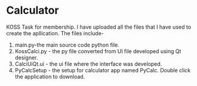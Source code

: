 # Calculator
KOSS Task for membership.
I have uploaded all the files that I have used to create the apllication. The files include-
1. main.py-the main source code python file.
2. KossCalci.py - the py file converted from UI file developed using Qt designer.
3. CalciUiQt.ui - the ui file where the interface was developed.
4. PyCalcSetup - the setup for calculator app named PyCalc.
Double click the application to download.
